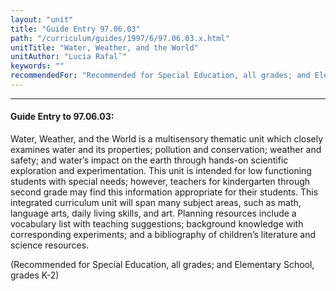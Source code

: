 ```yaml
---
layout: "unit"
title: "Guide Entry 97.06.03"
path: "/curriculum/guides/1997/6/97.06.03.x.html"
unitTitle: "Water, Weather, and the World"
unitAuthor: "Lucia Rafalˆ"
keywords: ""
recommendedFor: "Recommended for Special Education, all grades; and Elementary School, grades K-2"
---
```

<body>
<hr/>
<h4>
Guide Entry to 97.06.03:
</h4>
Water, Weather, and the World is a multisensory thematic unit which closely examines water and its properties; pollution and conservation; weather and safety; and water’s impact on the earth through hands-on scientific exploration and experimentation. This unit is intended for low functioning students with special needs; however, teachers for kindergarten through second grade may find this information appropriate for their students. This integrated curriculum unit will span many subject areas, such as math, language arts, daily living skills, and art. Planning resources include a vocabulary list with teaching suggestions; background knowledge with corresponding experiments; and a bibliography of children’s literature and science resources.
<p>
(Recommended for Special Education, all grades; and Elementary School, grades K-2)
</p>
</body>